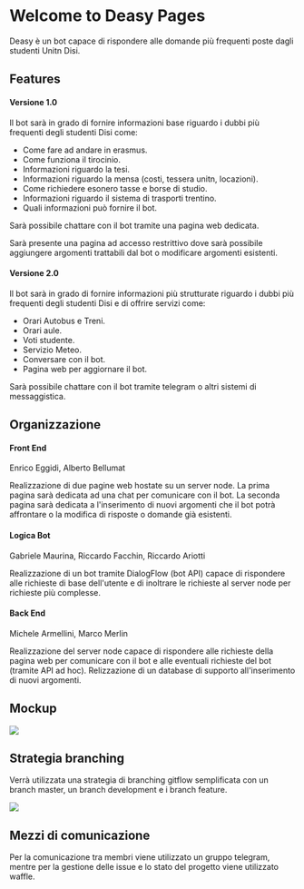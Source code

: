 # Welcome to Deasy Pages

Deasy è un bot capace di rispondere alle domande più frequenti poste dagli studenti Unitn Disi.

## Features

#### Versione 1.0

Il bot sarà in grado di fornire informazioni base riguardo i dubbi più frequenti degli studenti Disi come:

* Come fare ad andare in erasmus.
* Come funziona il tirocinio.
* Informazioni riguardo la tesi.
* Informazioni riguardo la mensa (costi, tessera unitn, locazioni).
* Come richiedere esonero tasse e borse di studio.
* Informazioni riguardo il sistema di trasporti trentino.
* Quali informazioni può fornire il bot.

Sarà possibile chattare con il bot tramite una pagina web dedicata.

Sarà presente una pagina ad accesso restrittivo dove sarà possibile aggiungere argomenti trattabili dal bot o modificare argomenti esistenti.

#### Versione 2.0

Il bot sarà in grado di fornire informazioni più strutturate riguardo i dubbi più frequenti degli studenti Disi e di offrire servizi come:

* Orari Autobus e Treni.
* Orari aule.
* Voti studente.
* Servizio Meteo.
* Conversare con il bot.
* Pagina web per aggiornare il bot.

Sarà possibile chattare con il bot tramite telegram o altri sistemi di messaggistica.

## Organizzazione

#### Front End
Enrico Eggidi, Alberto Bellumat  

Realizzazione di due pagine web hostate su un server node. La prima pagina sarà dedicata ad una chat per comunicare con il bot. La seconda pagina sarà dedicata a l'inserimento di nuovi argomenti che il bot potrà affrontare o la modifica di risposte o domande già esistenti.

#### Logica Bot
Gabriele Maurina, Riccardo Facchin, Riccardo Ariotti  

Realizzazione di un bot tramite DialogFlow (bot API) capace di rispondere alle richieste di base dell'utente e di inoltrare le richieste al server node per richieste più complesse.

#### Back End
Michele Armellini, Marco Merlin  

Realizzazione del server node capace di rispondere alle richieste della pagina web per comunicare con il bot e alle eventuali richieste del bot (tramite API ad hoc). Relizzazione di un database di supporto all'inserimento di nuovi argomenti.

## Mockup

<img src="https://i.imgur.com/in6eyhv.jpg"/>

## Strategia branching

Verrà utilizzata una strategia di branching gitflow semplificata con un branch master, un branch development e i branch feature.

<img src="https://camo.githubusercontent.com/98627ae5f592cb521b0b441c885a56c574f3ae65/687474703a2f2f6d61726367672e636f6d2f6173736574732f626c6f672f6769742d666c6f772d6265666f72652e6a7067"/>

## Mezzi di comunicazione

Per la comunicazione tra membri viene utilizzato un gruppo telegram, mentre per la gestione delle issue e lo stato del progetto viene utilizzato waffle.

